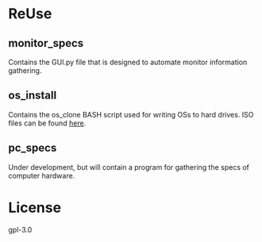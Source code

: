 # ReUse

## monitor_specs
Contains the GUI.py file that is designed to automate monitor information gathering.

## os_install
Contains the os_clone BASH script used for writing OSs to hard drives.
ISO files can be found [here](https://drive.google.com/drive/folders/18ejyXTB1vsjlzQfxChp4izIAkGgJYXoE?usp=sharing).

## pc_specs
Under development, but will contain a program for gathering the specs of computer hardware.

# License
gpl-3.0
